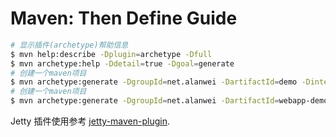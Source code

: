 # Maven: Then Define Guide

```bash
# 显示插件(archetype)帮助信息
$ mvn help:describe -Dplugin=archetype -Dfull 
$ mvn archetype:help -Ddetail=true -Dgoal=generate
# 创建一个maven项目
$ mvn archetype:generate -DgroupId=net.alanwei -DartifactId=demo -DinteractiveMode=false 
# 创建一个maven项目
$ mvn archetype:generate -DgroupId=net.alanwei -DartifactId=webapp-demo -DarchetypeArtifactId=maven-archetype-webapp -DinteractiveMode=false
```

Jetty 插件使用参考 [jetty-maven-plugin](./jetty-maven-plugin.md).